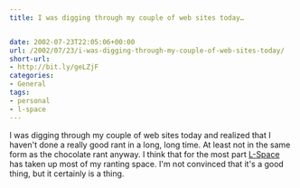 ```yaml
---
title: I was digging through my couple of web sites today…


date: 2002-07-23T22:05:06+00:00
url: /2002/07/23/i-was-digging-through-my-couple-of-web-sites-today/
short-url:
- http://bit.ly/geLZjF
categories:
- General
tags:
- personal
- l-space
---
```

I was digging through my couple of web sites today and realized that I haven't done a really good rant in a long, long time. At least not in the same form as the chocolate rant anyway. I think that for the most part <a href="/l-space">L-Space</a> has taken up most of my ranting space. I'm not convinced that it's a good thing, but it certainly is a thing.